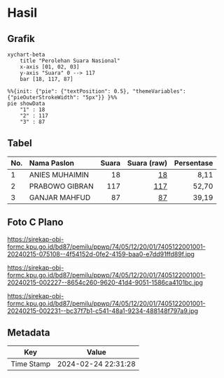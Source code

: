 # Hasil

## Grafik

```mermaid
xychart-beta
    title "Perolehan Suara Nasional"
    x-axis [01, 02, 03]
    y-axis "Suara" 0 --> 117
    bar [18, 117, 87]
```

```mermaid
%%{init: {"pie": {"textPosition": 0.5}, "themeVariables": {"pieOuterStrokeWidth": "5px"}} }%%
pie showData
    "1" : 18
    "2" : 117
    "3" : 87
```

## Tabel

| No. | Nama Paslon    | Suara | Suara (raw) | Persentase |
|:--- |:-------------- | -----:| -----------:| ----------:|
| 1   | ANIES MUHAIMIN | 18    | [18][p-1]   | 8,11       |
| 2   | PRABOWO GIBRAN | 117   | [117][p-2]  | 52,70      |
| 3   | GANJAR MAHFUD  | 87    | [87][p-3]   | 39,19      |


[p-1]: https://github.com/gigit-pemilu/pemilu-2024/blob/main/pilpres/hitung-suara/sub/74-sulawesi-tenggara/sub/05-konawe-selatan/sub/12-lalembuu/sub/2001-lambodi-jaya/sub/001-tps/sub/paslon-1.txt
[p-2]: https://github.com/gigit-pemilu/pemilu-2024/blob/main/pilpres/hitung-suara/sub/74-sulawesi-tenggara/sub/05-konawe-selatan/sub/12-lalembuu/sub/2001-lambodi-jaya/sub/001-tps/sub/paslon-2.txt
[p-3]: https://github.com/gigit-pemilu/pemilu-2024/blob/main/pilpres/hitung-suara/sub/74-sulawesi-tenggara/sub/05-konawe-selatan/sub/12-lalembuu/sub/2001-lambodi-jaya/sub/001-tps/sub/paslon-3.txt

## Foto C Plano

https://sirekap-obj-formc.kpu.go.id/bd87/pemilu/ppwp/74/05/12/20/01/7405122001001-20240215-075108--4f54152d-0fe2-4159-baa0-e7dd91ffd89f.jpg

https://sirekap-obj-formc.kpu.go.id/bd87/pemilu/ppwp/74/05/12/20/01/7405122001001-20240215-002227--8654c260-9620-41d4-9051-1586ca4101bc.jpg

https://sirekap-obj-formc.kpu.go.id/bd87/pemilu/ppwp/74/05/12/20/01/7405122001001-20240215-002231--bc37f7b1-c541-48a1-9234-488148f797a9.jpg


## Metadata

| Key        | Value               |
| ---------- | ------------------- |
| Time Stamp | 2024-02-24 22:31:28 |



